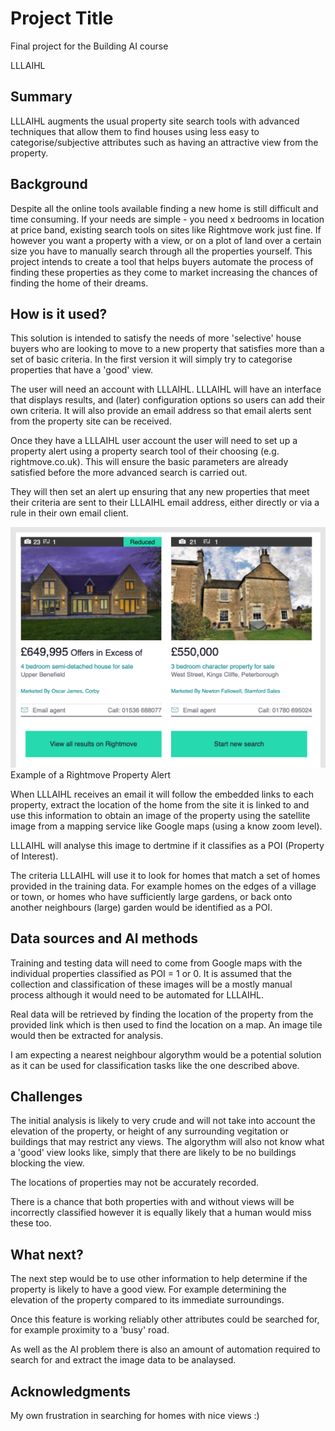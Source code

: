 # Project Title

Final project for the Building AI course

LLLAIHL

## Summary

LLLAIHL augments the usual property site search tools with advanced techniques that allow them to find houses using less easy to categorise/subjective attributes such as having an attractive view from the property.

## Background

Despite all the online tools available finding a new home is still difficult and time consuming. If your needs are simple - you need x bedrooms in <this> location at <this> price band, existing search tools on sites like Rightmove work just fine. If however you want a property with a view, or on a plot of land over a certain size you have to manually search through all the properties yourself. This project intends to create a tool that helps buyers automate the process of finding these properties as they come to market increasing the chances of finding the home of their dreams.

## How is it used?

This solution is intended to satisfy the needs of more 'selective' house buyers who are looking to move to a new property that satisfies more than a set of basic criteria. In the first version it will simply try to categorise properties that have a 'good' view.

The user will need an account with LLLAIHL. LLLAIHL will have an interface that displays results, and (later) configuration options so users can add their own criteria. It will also provide an email address so that email alerts sent from the property site can be received.

Once they have a LLLAIHL user account the user will need to set up a property alert using a property search tool of their choosing (e.g. rightmove.co.uk). This will ensure the basic parameters are already satisfied before the more advanced search is carried out.

They will then set an alert up ensuring that any new properties that meet their criteria are sent to their LLLAIHL email address, either directly or via a rule in their own email client.

![Example of a Rightmove Property Alert](/RightMove_Property_Alert.png)
Example of a Rightmove Property Alert

When LLLAIHL receives an email it will follow the embedded links to each property, extract the location of the home from the site it is linked to and use this information to obtain an image of the property using the satellite image from a mapping service like Google maps (using a know zoom level).

LLLAIHL will analyse this image to dertmine if it classifies as a POI (Property of Interest).

The criteria LLLAIHL will use it to look for homes that match a set of homes provided in the training data. For example homes on the edges of a village or town, or homes who have sufficiently large gardens, or back onto another neighbours (large) garden would be identified as a POI.


## Data sources and AI methods

Training and testing data will need to come from Google maps with the individual properties classified as POI = 1 or 0.
It is assumed that the collection and classification of these images will be a mostly manual process although it would need to be automated for LLLAIHL.

Real data will be retrieved by finding the location of the property from the provided link which is then used to find the location on a map. An image tile would then be extracted for analysis.

I am expecting a nearest neighbour algorythm would be a potential solution as it can be used for classification tasks like the one described above.

## Challenges

The initial analysis is likely to very crude and will not take into account the elevation of the property, or height of any surrounding vegitation or buildings that may restrict any views. The algorythm will also not know what a 'good' view looks like, simply that there are likely to be no buildings blocking the view.

The locations of properties may not be accurately recorded. 

There is a chance that both properties with and without views will be incorrectly classified however it is equally likely that a human would miss these too.

## What next?

The next step would be to use other information to help determine if the property is likely to have a good view. For example determining the elevation of the property compared to its immediate surroundings.

Once this feature is working reliably other attributes could be searched for, for example proximity to a 'busy' road.

As well as the AI problem there is also an amount of automation required to search for and extract the image data to be analaysed.
 
## Acknowledgments

My own frustration in searching for homes with nice views :)
